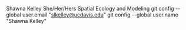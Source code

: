 Shawna Kelley 
She/Her/Hers
Spatial Ecology and Modeling
  git config --global user.email "slkelley@ucdavis.edu"
  git config --global user.name "Shawna Kelley"